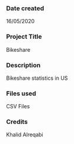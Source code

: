 ### Date created
16/05/2020

### Project Title
Bikeshare

### Description
Bikeshare statistics in US

### Files used
CSV Files

### Credits
Khalid Alreqabi

